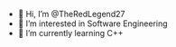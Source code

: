 - 👋 Hi, I’m @TheRedLegend27
- 👀 I’m interested in Software Engineering
- 🌱 I’m currently learning C++

<!---
TheRedLegend27/TheRedLegend27 is a ✨ special ✨ repository because its `README.md` (this file) appears on your GitHub profile.
You can click the Preview link to take a look at your changes.
--->
